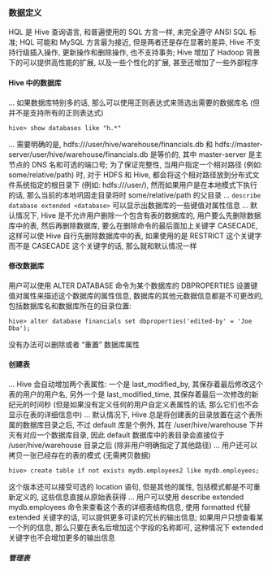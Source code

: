### 数据定义
HQL 是 Hive 查询语言, 和普遍使用的 SQL 方言一样, 未完全遵守 ANSI SQL 标准; HQL 可能和 MySQL 方言最为接近, 但是两者还是存在显著的差异, Hive 不支持行级插入操作, 更新操作和删除操作, 也不支持事务; Hive 增加了 Hadoop 背景下的可以提供高性能的扩展, 以及一些个性化的扩展, 甚至还增加了一些外部程序

#### Hive 中的数据库
...
如果数据库特别多的话, 那么可以使用正则表达式来筛选出需要的数据库名 (但并不是支持所有的正则表达式)
```
hive> show databases like "h.*"
```
...
需要明确的是, hdfs:///user/hive/warehouse/financials.db 和 hdfs://master-server/user/hive/warehouse/financials.db 是等价的, 其中 master-server 是主节点的 DNS 名和可选的端口号; 为了保证完整性, 当用户指定一个相对路径 (例如: some/relative/path) 时, 对于 HDFS 和 Hive, 都会将这个相对路径放到分布式文件系统指定的根目录下 (例如: hdfs:///user/<user-name>), 然而如果用户是在本地模式下执行的话, 那么当前的本地巩固走目录将时 some/relative/path 的父目录
...
`describe database extended <database>` 可以显示出数据库的一些键值对属性信息
...
默认情况下, Hive 是不允许用户删除一个包含有表的数据库的, 用户要么先删除数据库中的表, 然后再删除数据库, 要么在删除命令的最后面加上关键字 CASECADE, 这样可以使 Hive 自行先删除数据库中的表, 如果使用的是 RESTRICT 这个关键字而不是 CASECADE 这个关键字的话, 那么就和默认情况一样

#### 修改数据库
用户可以使用 ALTER DATABASE 命令为某个数据库的 DBPROPERTIES 设置键值对属性来描述这个数据库的属性信息, 数据库的其他元数据信息都是不可更改的, 包括数据库名和数据库所在的目录位置:
```
hive> alter database financials set dbproperties('edited-by' = 'Joe Dba');
```
没有办法可以删除或者 “重置” 数据库属性

#### 创建表
...
Hive 会自动增加两个表属性: 一个是 last_modified_by, 其保存着最后修改这个表的用户的用户名, 另外一个是 last_modified_time, 其保存着最后一次修改的新纪元的时间秒 (但是如果没有定义任何的用户自定义表属性的话, 那么它们也不会显示在表的详细信息中)
...
默认情况下, Hive 总是将创建表的目录放置在这个表所属的数据库目录之后, 不过 default 库是个例外, 其在 /user/hive/warehouse 下并灭有对应一个数据库目录, 因此 default 数据库中的表目录会直接位于 /user/hive/warehouse 目录之后 (除非用户明确指定了其他路径)
...
用户还可以拷贝一张已经存在的表的模式 (无需拷贝数据)
```
hive> create table if not exists mydb.employees2 like mydb.employees;
```
这个版本还可以接受可选的 location 语句, 但是其他的属性, 包括模式都是不可重新定义的, 这些信息直接从原始表获得
...
用户可以使用 describe extended mydb.employees 命令来查看这个表的详细表结构信息, 使用 formatted 代替 extended 关键字的话, 可以提供更多可读的冗长的输出信息; 如果用户只想查看某一个列的信息, 那么只要在表名后增加这个字段的名称即可, 这种情况下 extended 关键字也不会增加更多的输出信息

##### 管理表
